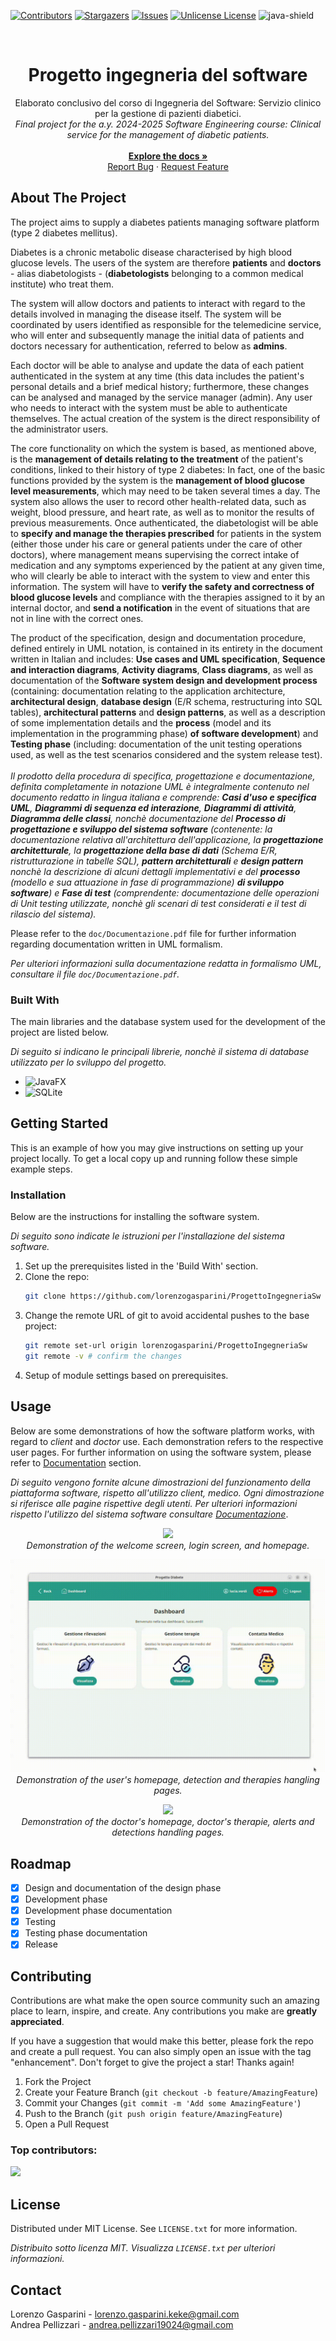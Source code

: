<a id="readme-top"></a>
[![Contributors][contributors-shield]][contributors-url]
[![Stargazers][stars-shield]][stars-url]
[![Issues][issues-shield]][issues-url]
[![Unlicense License][license-shield]][license-url]
![java-shield]

<!-- [Funzioni da implementare](https://gist.github.com/AndreaPellizzari/7df0bee0c5017cf846bf2cb3f5d8702c) -->
<!-- PROJECT LOGO -->
<br />
<div align="center">
  <h1 align="center">Progetto ingegneria del software</h1>

  <p align="center">
    Elaborato conclusivo del corso di Ingegneria del Software: Servizio clinico per la gestione di pazienti diabetici.
    <br />
    <i>Final project for the a.y. 2024-2025 Software Engineering course: Clinical service for the management of diabetic patients.</i>
    <br />
    <br />
    <a href="https://github.com/lorenzogasparini/ProgettoIngegneriaSw/tree/main/doc"><strong>Explore the docs »</strong></a>
    <br />
    <a href="https://github.com/lorenzogasparini/ProgettoIngegneriaSw/issues/new?labels=bug&template=bug-report---.md">Report Bug</a>
    &middot;
    <a href="https://github.com/lorenzogasparini/ProgettoIngegneriaSw/issues/new?labels=enhancement&template=feature-request---.md">Request Feature</a>
  </p>
</div>

<!-- TABLE OF CONTENTS
<details>
  <summary>Table of Contents</summary>
  <ol>
    <li>
      <a href="#about-the-project">About The Project</a>
      <ul>
        <li><a href="#built-with">Built With</a></li>
      </ul>
    </li>
    <li>
      <a href="#getting-started">Getting Started</a>
      <ul>
        <li><a href="#prerequisites">Prerequisites</a></li>
        <li><a href="#installation">Installation</a></li>
      </ul>
    </li>
    <li><a href="#usage">Usage</a></li>
    <li><a href="#roadmap">Roadmap</a></li>
    <li><a href="#contributing">Contributing</a></li>
    <li><a href="#license">License</a></li>
    <li><a href="#contact">Contact</a></li>
    <li><a href="#acknowledgments">Acknowledgments</a></li>
  </ol>
</details>
-->

<!-- ABOUT THE PROJECT -->
## About The Project

The project aims to supply a diabetes patients managing software platform (type 2 diabetes mellitus). 

Diabetes is a chronic metabolic disease characterised by high blood glucose levels. The users of the system are therefore **patients** and **doctors** - alias diabetologists - (**diabetologists** belonging to a common medical institute) who treat them.

The system will allow doctors and patients to interact with regard to the details involved in managing the disease itself. The system will be coordinated by users identified as responsible for the telemedicine service, who will enter and subsequently manage the initial data of patients and doctors necessary for authentication, referred to below as **admins**.

Each doctor will be able to analyse and update the data of each patient authenticated in the system at any time (this data includes the patient's personal details and a brief medical history; furthermore, these changes can be analysed and managed by the service manager (admin). Any user who needs to interact with the system must be able to authenticate themselves. The actual creation of the system is the direct responsibility of the administrator users.

The core functionality on which the system is based, as mentioned above, is the **management of details relating to the treatment** of the patient's conditions, linked to their history of type 2 diabetes: In fact, one of the basic functions provided by the system is the **management of blood glucose level measurements**, which may need to be taken several times a day. The system also allows the user to record other health-related data, such as weight, blood pressure, and heart rate, as well as to monitor the results of previous measurements. Once authenticated, the diabetologist will be able to **specify and manage the therapies prescribed** for patients in the system (either those under his care or general patients under the care of other doctors), where management means supervising the correct intake of medication and any symptoms experienced by the patient at any given time, who will clearly be able to interact with the system to view and enter this information. The system will have to **verify the safety and correctness of blood glucose levels** and compliance with the therapies assigned to it by an internal doctor, and **send a notification** in the event of situations that are not in line with the correct ones.


<div>
  <p>
    The product of the specification, design and documentation procedure, defined entirely in UML notation, is contained in its entirety in the document written in Italian and includes: <b>Use cases and UML specification</b>, <b>Sequence and interaction diagrams</b>, <b>Activity diagrams</b>, <b>Class diagrams</b>, as well as documentation of the <b>Software system design and development process</b> (containing: documentation relating to the application architecture, <b>architectural design</b>, <b>database design</b> (E/R schema, restructuring into SQL tables), <b>architectural patterns</b> and <b>design patterns</b>, as well as a description of some implementation details and the <b>process</b> (model and its implementation in the programming phase) <b>of software development</b>) and <b>Testing phase</b> (including: documentation of the unit testing operations used, as well as the test scenarios considered and the system release test).
    <br />
    <br />
    <i>Il prodotto della procedura di specifica, progettazione e documentazione, definita completamente in notazione UML è integralmente contenuto nel documento redatto in lingua italiana e comprende: <b>Casi d'uso e specifica UML</b>, <b>Diagrammi di sequenza ed interazione</b>, <b>Diagrammi di attività</b>, <b>Diagramma delle classi</b>, nonchè documentazione del <b>Processo di progettazione e sviluppo del sistema software</b> (contenente: la documentazione relativa all'architettura dell'applicazione, la <b>progettazione architetturale</b>, la <b>progettazione della base di dati</b> (Schema E/R, ristrutturazione in tabelle SQL), <b>pattern architetturali</b> e <b>design pattern</b> nonchè la descrizione di alcuni dettagli implementativi e del <b>processo</b> (modello e sua attuazione in fase di programmazione) <b>di sviluppo software</b>) e <b>Fase di test</b> (comprendente: documentazione delle operazioni di Unit testing utilizzate, nonchè gli scenari di test considerati e il test di rilascio del sistema).</i>
  </p>
</div>

Please refer to the `doc/Documentazione.pdf` file for further information regarding documentation written in UML formalism.

_Per ulteriori informazioni sulla documentazione redatta in formalismo UML, consultare il file `doc/Documentazione.pdf`._

### Built With
The main libraries and the database system used for the development of the project are listed below.

_Di seguito si indicano le principali librerie, nonchè il sistema di database utilizzato per lo sviluppo del progetto._

* ![JavaFX](https://img.shields.io/badge/JavaFX-17.0.6-green?style=for-the-badge)
* ![SQLite][sqlite-shield]

<!-- GETTING STARTED -->
## Getting Started

This is an example of how you may give instructions on setting up your project locally.
To get a local copy up and running follow these simple example steps.

### Installation

Below are the instructions for installing the software system.

_Di seguito sono indicate le istruzioni per l'installazione del sistema software._

1. Set up the prerequisites listed in the 'Build With' section.
2. Clone the repo:
   ```sh
   git clone https://github.com/lorenzogasparini/ProgettoIngegneriaSw
   ```
3. Change the remote URL of git to avoid accidental pushes to the base project:
   ```sh
   git remote set-url origin lorenzogasparini/ProgettoIngegneriaSw
   git remote -v # confirm the changes
   ```
4. Setup of module settings based on prerequisites.

<!-- USAGE EXAMPLES -->
## Usage
Below are some demonstrations of how the software platform works, with regard to _client_ and _doctor_ use. Each demonstration refers to the respective user pages. For further information on using the software system, please refer to [Documentation](https://github.com/lorenzogasparini/ProgettoIngegneriaSw/blob/main/doc/Documentazione.pdf) section.

_Di seguito vengono fornite alcune dimostrazioni del funzionamento della piattaforma software, rispetto all'utilizzo client, medico. Ogni dimostrazione si riferisce alle pagine rispettive degli utenti._
_Per ulteriori informazioni rispetto l'utilizzo del sistema software consultare [Documentazione](https://github.com/lorenzogasparini/ProgettoIngegneriaSw/blob/main/doc/Documentazione.pdf)_.

<p align="center">
  <img src="https://github.com/lorenzogasparini/ProgettoIngegneriaSw/blob/main/doc/demo/homepage.gif"/>
  <br>
  <em>Demonstration of the welcome screen, login screen, and homepage.</em>
</p>

<p align="center">
  <img src="https://github.com/lorenzogasparini/ProgettoIngegneriaSw/blob/main/doc/demo/userDemo.gif"/>
  <br>
  <em>Demonstration of the user's homepage, detection and therapies hangling pages.</em>
</p>

<p align="center">
  <img src="https://github.com/lorenzogasparini/ProgettoIngegneriaSw/blob/main/doc/demo/doctorDemo.gif"/>
  <br>
  <em>Demonstration of the doctor's homepage, doctor's therapie, alerts and detections handling pages.</em>
</p>

<!-- ROADMAP -->
## Roadmap

- [x] Design and documentation of the design phase
- [X] Development phase
- [X] Development phase documentation
- [X] Testing
- [X] Testing phase documentation
- [X] Release

<!-- CONTRIBUTING -->
## Contributing

Contributions are what make the open source community such an amazing place to learn, inspire, and create. Any contributions you make are **greatly appreciated**.

If you have a suggestion that would make this better, please fork the repo and create a pull request. You can also simply open an issue with the tag "enhancement".
Don't forget to give the project a star! Thanks again!

1. Fork the Project
2. Create your Feature Branch (`git checkout -b feature/AmazingFeature`)
3. Commit your Changes (`git commit -m 'Add some AmazingFeature'`)
4. Push to the Branch (`git push origin feature/AmazingFeature`)
5. Open a Pull Request

### Top contributors:

<a href="https://github.com/lorenzogasparini/ProgettoIngegneriaSw/graphs/contributors">
  <!-- <img src="https://contrib.rocks/image?repo=lorenzogasparini/ProgettoIngegneriaSw" alt="contrib.rocks image" /> -->
  <img src="https://contrib.rocks/image?repo=lorenzogasparini/ProgettoIngegneriaSw" />
</a>

<!-- LICENSE -->
## License

Distributed under MIT License. See `LICENSE.txt` for more information.

_Distribuito sotto licenza MIT. Visualizza `LICENSE.txt` per ulteriori informazioni._
<!-- CONTACT -->
## Contact

Lorenzo Gasparini - lorenzo.gasparini.keke@gmail.com
<br />
Andrea Pellizzari - andrea.pellizzari19024@gmail.com

<!-- MARKDOWN LINKS & IMAGES -->
<!-- https://www.markdownguide.org/basic-syntax/#reference-style-links -->
[contributors-shield]: https://img.shields.io/github/contributors/lorenzogasparini/ProgettoIngegneriaSw.svg?style=for-the-badge
[contributors-url]: https://github.com/lorenzogasparini/ProgettoIngegneriaSw/graphs/contributors

[forks-shield]: https://img.shields.io/github/forks/lorenzogasparini/ProgettoIngegneriaSw.svg?style=for-the-badge
[forks-url]: [https://github.com/lorenzogasparini/ProgettoIngegneriaSw](https://github.com/lorenzogasparini/ProgettoIngegneriaSw)/network/members

[stars-shield]: https://img.shields.io/github/stars/lorenzogasparini/ProgettoIngegneriaSw.svg?style=for-the-badge
[stars-url]: https://github.com/lorenzogasparini/ProgettoIngegneriaSw/stargazers

[issues-shield]: https://img.shields.io/github/issues/lorenzogasparini/ProgettoIngegneriaSw.svg?style=for-the-badge
[issues-url]: https://github.com/lorenzogasparini/ProgettoIngegneriaSw/issues

[license-shield]: https://img.shields.io/badge/License-MIT-yellow.svg?style=for-the-badge
[license-url]: https://github.com/lorenzogasparini/ProgettoIngegneriaSw/blob/main/LICENSE

[product-screenshot]: images/screenshot.png

[java-shield]: https://img.shields.io/badge/Java-23-red?style=for-the-badge
[sqlite-shield]: https://img.shields.io/badge/Database-SQLite-blue?style=for-the-badge
